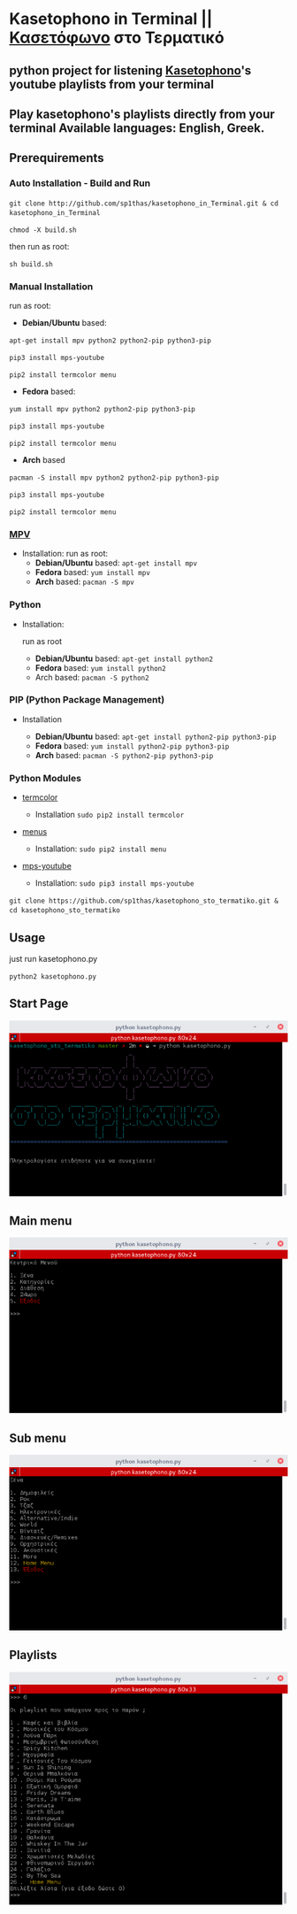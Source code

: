 # Kasetophono in Terminal || [Κασετόφωνο](http://www.kasetophono.com) στο Τερματικό

python project for listening [Kasetophono](http://www.kasetophono.com)'s youtube playlists from your terminal
---
Play kasetophono's playlists directly from your terminal
Available languages: English, Greek.
---

## Prerequirements

### Auto Installation - Build and Run

`git clone http://github.com/sp1thas/kasetophono_in_Terminal.git & cd kasetophono_in_Terminal`

`chmod -X build.sh`

then run as root:

`sh build.sh`

### Manual Installation

run as root:

* **Debian\/Ubuntu** based:

`apt-get install mpv python2 python2-pip python3-pip`

`pip3 install mps-youtube`

`pip2 install termcolor menu`

* **Fedora** based:

`yum install mpv python2 python2-pip python3-pip`

`pip3 install mps-youtube`

`pip2 install termcolor menu`

* **Arch** based

`pacman -S install mpv python2 python2-pip python3-pip`

`pip3 install mps-youtube`

`pip2 install termcolor menu`

### [MPV](https://mpv.io/)

* Installation:
  run as root:
  * **Debian\/Ubuntu** based:
    `apt-get install mpv`
  * **Fedora** based:
    `yum install mpv`
  * **Arch** based:
    `pacman -S mpv`


### Python

* Installation:

  run as root
  * **Debian\/Ubuntu** based:
    `apt-get install python2`
  * **Fedora** based:
    `yum install python2`
  * Arch based:
    `pacman -S python2`


### PIP \(Python Package Management\)

* Installation

  * **Debian\/Ubuntu** based:
    `apt-get install python2-pip python3-pip`
  * **Fedora** based:
    `yum install python2-pip python3-pip`
  * **Arch** based:
    `pacman -S python2-pip python3-pip`


### Python Modules

* [termcolor](https://pypi.python.org/pypi/termcolor)

  * Installation
    `sudo pip2 install termcolor`


* [menus](https://pypi.python.org/pypi/Menus)

  * Installation:
    `sudo pip2 install menu`


* [mps-youtube](https://github.com/mps-youtube/)

  * Installation:
    `sudo pip3 install mps-youtube`


`git clone https://github.com/sp1thas/kasetophono_sto_termatiko.git & cd kasetophono_sto_termatiko`

## Usage

just run kasetophono.py

`python2 kasetophono.py`

## Start Page

![](/assets/python-start.png)

## Main menu

![](/assets/python-main.png)

## Sub menu

![](/assets/python-submenu.png)

## Playlists

![](/assets/python-playlist.png)
